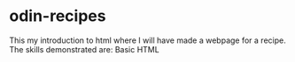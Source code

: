 # odin-recipes
This my introduction to html where I will have made a webpage for a recipe. 
The skills demonstrated are:
	Basic HTML 

